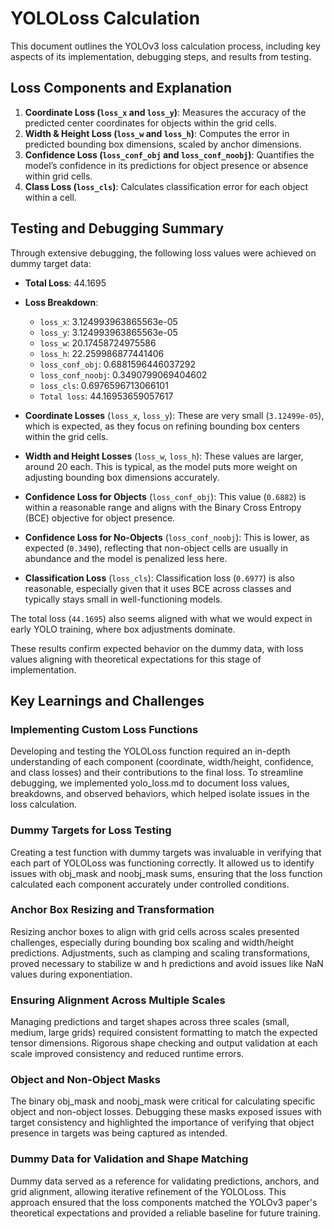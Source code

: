 # YOLOLoss Calculation

This document outlines the YOLOv3 loss calculation process, including key aspects of its implementation, debugging steps, and results from testing.

## Loss Components and Explanation

1. **Coordinate Loss (`loss_x` and `loss_y`)**: Measures the accuracy of the predicted center coordinates for objects within the grid cells.
2. **Width & Height Loss (`loss_w` and `loss_h`)**: Computes the error in predicted bounding box dimensions, scaled by anchor dimensions.
3. **Confidence Loss (`loss_conf_obj` and `loss_conf_noobj`)**: Quantifies the model’s confidence in its predictions for object presence or absence within grid cells.
4. **Class Loss (`loss_cls`)**: Calculates classification error for each object within a cell.

## Testing and Debugging Summary

Through extensive debugging, the following loss values were achieved on dummy target data:

- **Total Loss**: 44.1695
- **Loss Breakdown**:
  - `loss_x`: 3.124993963865563e-05
  - `loss_y`: 3.124993963865563e-05
  - `loss_w`: 20.17458724975586
  - `loss_h`: 22.259986877441406
  - `loss_conf_obj`: 0.6881596446037292
  - `loss_conf_noobj`: 0.3490799069404602
  - `loss_cls`: 0.6976596713066101
  - `Total loss`: 44.16953659057617

- **Coordinate Losses** (`loss_x`, `loss_y`): These are very small (`3.12499e-05`), which is expected, as they focus on refining bounding box centers within the grid cells.
- **Width and Height Losses** (`loss_w`, `loss_h`): These values are larger, around 20 each. This is typical, as the model puts more weight on adjusting bounding box dimensions accurately.
- **Confidence Loss for Objects** (`loss_conf_obj`): This value (`0.6882`) is within a reasonable range and aligns with the Binary Cross Entropy (BCE) objective for object presence.
- **Confidence Loss for No-Objects** (`loss_conf_noobj`): This is lower, as expected (`0.3490`), reflecting that non-object cells are usually in abundance and the model is penalized less here.
- **Classification Loss** (`loss_cls`): Classification loss (`0.6977`) is also reasonable, especially given that it uses BCE across classes and typically stays small in well-functioning models.

The total loss (`44.1695`) also seems aligned with what we would expect in early YOLO training, where box adjustments dominate.

These results confirm expected behavior on the dummy data, with loss values aligning with theoretical expectations for this stage of implementation.

## Key Learnings and Challenges

### Implementing Custom Loss Functions

Developing and testing the YOLOLoss function required an in-depth understanding of each component (coordinate, width/height, confidence, and class losses) and their contributions to the final loss. To streamline debugging, we implemented yolo_loss.md to document loss values, breakdowns, and observed behaviors, which helped isolate issues in the loss calculation.

### Dummy Targets for Loss Testing

Creating a test function with dummy targets was invaluable in verifying that each part of YOLOLoss was functioning correctly. It allowed us to identify issues with obj_mask and noobj_mask sums, ensuring that the loss function calculated each component accurately under controlled conditions.

### Anchor Box Resizing and Transformation

Resizing anchor boxes to align with grid cells across scales presented challenges, especially during bounding box scaling and width/height predictions. Adjustments, such as clamping and scaling transformations, proved necessary to stabilize w and h predictions and avoid issues like NaN values during exponentiation.

### Ensuring Alignment Across Multiple Scales

Managing predictions and target shapes across three scales (small, medium, large grids) required consistent formatting to match the expected tensor dimensions. Rigorous shape checking and output validation at each scale improved consistency and reduced runtime errors.

### Object and Non-Object Masks

The binary obj_mask and noobj_mask were critical for calculating specific object and non-object losses. Debugging these masks exposed issues with target consistency and highlighted the importance of verifying that object presence in targets was being captured as intended.

### Dummy Data for Validation and Shape Matching

Dummy data served as a reference for validating predictions, anchors, and grid alignment, allowing iterative refinement of the YOLOLoss. This approach ensured that the loss components matched the YOLOv3 paper's theoretical expectations and provided a reliable baseline for future training.
